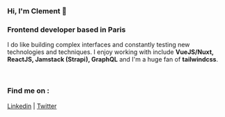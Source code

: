 ### Hi, I'm Clement 👋

### Frontend developer based in Paris

I do like building complex interfaces and constantly testing new technologies and techniques. I enjoy working with include **VueJS/Nuxt, ReactJS, Jamstack (Strapi), GraphQL** and I'm a huge fan of **tailwindcss**.

&nbsp;

### Find me on :
[Linkedin](https://www.linkedin.com/in/clem-cornet) | [Twitter](https://twitter.com/ClemCornet)


